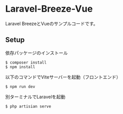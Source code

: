 # Laravel-Breeze-Vue
Laravel BreezeとVueのサンプルコードです。

## Setup
依存パッケージのインストール

```
$ composer install
$ npm install
```

以下のコマンドでViteサーバーを起動（フロントエンド）
```
$ npm run dev
```

別ターミナルでLaravelを起動
```
$ php artisian serve
```
